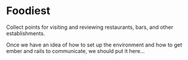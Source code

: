 # Foodiest

Collect points for visiting and reviewing restaurants, bars, and other establishments. 

Once we have an idea of how to set up the environment and how to get ember and rails to communicate, we should put it here...
